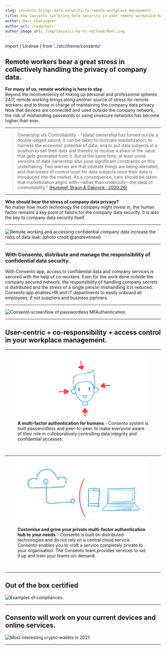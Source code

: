 ```yaml
---
slug: consento-brings-data-security-to-remote-workplace-management
title: How Consento can bring data security in your remote workplace management
author: Marc Chataigner
author_url: /team/marc
author_image_url: /img/tanja/cc-by-nc-nd/team/Marc.svg
---
```


import { License } from '../src/theme/consento'

## Remote workers bear a great stress in collectively handling the privacy of company data.

__For many of us, remote working is here to stay__<br/>
Beyond the inconveniency of mixing up personal and professional spheres 24/7, remote working brings along another source of stress for remote workers, and to those in charge of maintaining the company data privacy. Now that devices are connected and used outside the company network, the risk of mishandling passwords or using unsecure networks has become higher than ever. 

--- 

 > Ownership v/s Controllability - "(data) _ownership_ has turned out be a double-edged sword. It can be taken to motivate marketization, to harness the economic potential of data, and to put data subjects in a position to sell their data and thereby to receive a share in the value that gets generated from it. But at the same time, at least some versions of data ownership also pose significant constraints on this undertaking. Two worries are that intimate things are being alienated, and that losses of control loom for data subjects once their data is introduced into the market. As a consequence, care should be taken that marketization aligns with—rather than undercuts—the ideal of _controllability_."
[(Hummel, Braun & Dabrock ; 2020:26)](https://link.springer.com/article/10.1007/s13347-020-00404-9#ref-CR45)

--- 

__Who should bear the stress of company data privacy?__<br/>
No matter how much technology the company might invest in, the human factor remains a key point of failure for the company data security. It is also the key to company data security itself. 

--- 

<Image
  src="img/external/unsplash/andrewtneel_ute2XAFQU2I_cut.jpg"
  caption="Consento app makes remote company worflows safer, by making it inclusive and stress-free."
  alt="Remote working and accessing confidential company data increase the risks of data leak. (photo credit @andrewtneel)"
/>

---

### With Consento, distribute and manage the responsibility of confidential data security.

With Consento app, access to confidential data and company services is secured with the help of co-workers. Even for the work done outside the company secured network, the responsibility of handling company secrets is distributed and the stress of a single person mishandling it is reduced. Consento app enables HR and IT departments to easily onboard all employees, if not suppliers and business partners.

---

<Image
  src="/img/consento/cc-by-nc-nd/usecase-remote-workplace-management.png"
  caption="Keep your company secrets secure - each of your team members share partial keys and responsibility."
  alt="Consento screenflow of passwordless MFAuthentication."
/>

---

## User-centric + co-responsibility + access control in your workplace management.

--- 

<figure className="kg-card kg-image-card kg-card-hascaption">
  <img src="/img/tanja/cc-by-nc-sa/in-control/human-centric.png" style={{ float: 'left', width: '30%' }} />
  <figcaption><strong>A multi-factor authentication for humans</strong> - Consento system is built passwordless and peer-to-peer, to make everyone aware of their role in colloboratively controlling data integrity and confidential accesses.</figcaption>
</figure>
<br/>

--- 

<figure className="kg-card kg-image-card kg-card-hascaption">
  <img src="/img/tanja/cc-by-nc-sa/in-control/no-server-necessary.png" style={{ float: 'left', width: '30%' }} />
  <figcaption><strong>Customise and grow your private multi-factor authentication hub to your needs</strong> - Consento is built on distributed technologies and do not rely on a central cloud service. Consento enables you to craft a service completely private to your organisation. The Consento team provides services to set it up and train your teams on-demand.</figcaption>
</figure>
<br/>

--- 

## Out of the box certified

<Image
  src="/img/external/credentials/examples-of-compliances.png"
  caption="..."
  alt="Examples of compliances."
/>

--- 

## Consento will work on your current devices and online services.

<Image
  src="/img/external/credentials/crypto-wallet-apps-small.png"
  caption="We are looking forward to propose Consento MFA on your favorite crypto wallets."
  alt="Most interesting crypto-wallets in 2021."
/>

--- 

<License author="marc" year="2021" license="CC-BY-NC-SA" />
